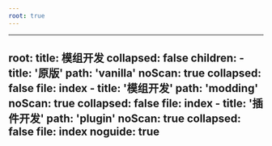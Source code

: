 ```yaml
---
root: true
---
```


---
root:
  title: 模组开发
  collapsed: false
  children:
      - title: '原版'
        path: 'vanilla'
        noScan: true
        collapsed: false
        file: index
      - title: '模组开发'
        path: 'modding'
        noScan: true
        collapsed: false
        file: index
      - title: '插件开发'
        path: 'plugin'
        noScan: true
        collapsed: false
        file: index
noguide: true
---